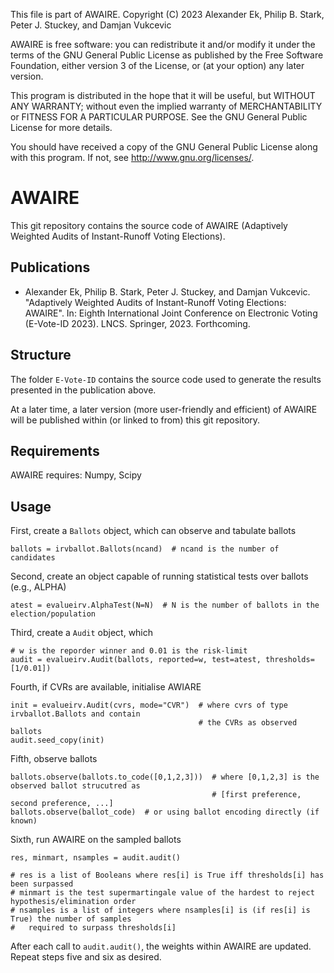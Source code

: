 This file is part of AWAIRE.
Copyright (C) 2023 Alexander Ek, Philip B. Stark, Peter J. Stuckey, and Damjan Vukcevic

AWAIRE is free software: you can redistribute it and/or modify
it under the terms of the GNU General Public License as published by
the Free Software Foundation, either version 3 of the License, or
(at your option) any later version.

This program is distributed in the hope that it will be useful,
but WITHOUT ANY WARRANTY; without even the implied warranty of
MERCHANTABILITY or FITNESS FOR A PARTICULAR PURPOSE.  See the
GNU General Public License for more details.

You should have received a copy of the GNU General Public License
along with this program.  If not, see <http://www.gnu.org/licenses/>.

# AWAIRE

This git repository contains the source code of AWAIRE (Adaptively Weighted Audits of Instant-Runoff Voting Elections).

## Publications

* Alexander Ek, Philip B. Stark, Peter J. Stuckey, and Damjan Vukcevic. "Adaptively Weighted Audits of Instant-Runoff Voting Elections: AWAIRE". In: Eighth International Joint Conference on Electronic Voting (E-Vote-ID 2023). LNCS. Springer, 2023. Forthcoming.

## Structure

The folder `E-Vote-ID` contains the source code used to generate the results presented in the publication above.

At a later time, a later version (more user-friendly and efficient) of AWAIRE will be published within (or linked to from) this git repository.

## Requirements

AWAIRE requires: Numpy, Scipy

## Usage

First, create a `Ballots` object, which can observe and tabulate ballots
```
ballots = irvballot.Ballots(ncand)  # ncand is the number of candidates
```

Second, create an object capable of running statistical tests over ballots (e.g., ALPHA)
```
atest = evalueirv.AlphaTest(N=N)  # N is the number of ballots in the election/population
```

Third, create a `Audit` object, which 
```
# w is the reporder winner and 0.01 is the risk-limit
audit = evalueirv.Audit(ballots, reported=w, test=atest, thresholds=[1/0.01])
```

Fourth, if CVRs are available, initialise AWIARE
```
init = evalueirv.Audit(cvrs, mode="CVR")  # where cvrs of type irvballot.Ballots and contain 
                                          # the CVRs as observed ballots
audit.seed_copy(init)
```

Fifth, observe ballots
```
ballots.observe(ballots.to_code([0,1,2,3]))  # where [0,1,2,3] is the observed ballot strucutred as
                                             # [first preference, second preference, ...]
ballots.observe(ballot_code)  # or using ballot encoding directly (if known)
```

Sixth, run AWAIRE on the sampled ballots
```
res, minmart, nsamples = audit.audit()

# res is a list of Booleans where res[i] is True iff thresholds[i] has been surpassed
# minmart is the test supermartingale value of the hardest to reject hypothesis/elimination order
# nsamples is a list of integers where nsamples[i] is (if res[i] is True) the number of samples 
#   required to surpass thresholds[i]
```

After each call to `audit.audit()`, the weights within AWAIRE are updated.
Repeat steps five and six as desired.
